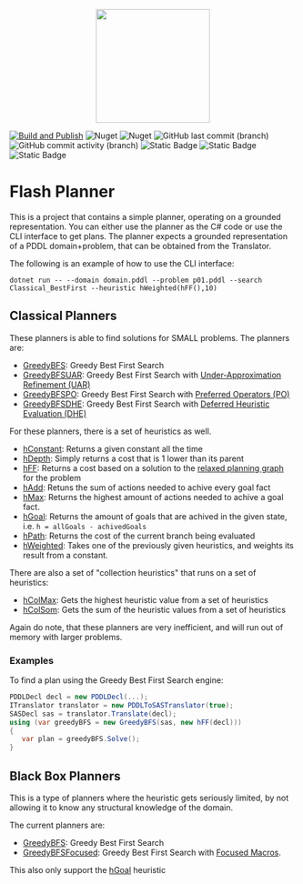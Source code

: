 
<p align="center">
    <img src="https://github.com/kris701/FlashPlanner/assets/22596587/d3f387a6-e0b5-4118-9801-c125a4e64100" width="200" height="200" />
</p>

[![Build and Publish](https://github.com/kris701/FlashPlanner/actions/workflows/dotnet-desktop.yml/badge.svg)](https://github.com/kris701/FlashPlanner/actions/workflows/dotnet-desktop.yml)
![Nuget](https://img.shields.io/nuget/v/FlashPlanner)
![Nuget](https://img.shields.io/nuget/dt/FlashPlanner)
![GitHub last commit (branch)](https://img.shields.io/github/last-commit/kris701/FlashPlanner/main)
![GitHub commit activity (branch)](https://img.shields.io/github/commit-activity/m/kris701/FlashPlanner)
![Static Badge](https://img.shields.io/badge/Platform-Windows-blue)
![Static Badge](https://img.shields.io/badge/Platform-Linux-blue)
![Static Badge](https://img.shields.io/badge/Framework-dotnet--8.0-green)

# Flash Planner

This is a project that contains a simple planner, operating on a grounded representation.
You can either use the planner as the C# code or use the CLI interface to get plans.
The planner expects a grounded representation of a PDDL domain+problem, that can be obtained from the Translator.

The following is an example of how to use the CLI interface:
```
dotnet run -- --domain domain.pddl --problem p01.pddl --search Classical_BestFirst --heuristic hWeighted(hFF(),10)
```

## Classical Planners

These planners is able to find solutions for SMALL problems.
The planners are:
* [GreedyBFS](FlashPlanner.Search/Search/Classical/GreedyBFS.cs): Greedy Best First Search
* [GreedyBFSUAR](FlashPlanner.Search/Search/Classical/GreedyBFSUAR.cs): Greedy Best First Search with [Under-Approximation Refinement (UAR)](https://ojs.aaai.org/index.php/ICAPS/article/view/13678)
* [GreedyBFSPO](FlashPlanner.Search/Search/Classical/GreedyBFSPO.cs): Greedy Best First Search with [Preferred Operators (PO)](https://ai.dmi.unibas.ch/papers/helmert-jair06.pdf)
* [GreedyBFSDHE](FlashPlanner.Search/Search/Classical/GreedyBFSDHE.cs): Greedy Best First Search with [Deferred Heuristic Evaluation (DHE)](https://ai.dmi.unibas.ch/papers/helmert-jair06.pdf)

For these planners, there is a set of heuristics as well.
* [hConstant](FlashPlanner.Search/Heuristics/hConstant.cs): Returns a given constant all the time
* [hDepth](FlashPlanner.Search/Heuristics/hDepth.cs): Simply returns a cost that is 1 lower than its parent
* [hFF](FlashPlanner.Search/Heuristics/hFF.cs): Returns a cost based on a solution to the [relaxed planning graph](https://www.youtube.com/watch?app=desktop&v=7XH60fuMlIM) for the problem
* [hAdd](FlashPlanner.Search/Heuristics/hAdd.cs): Retuns the sum of actions needed to achive every goal fact
* [hMax](FlashPlanner.Search/Heuristics/hMax.cs): Returns the highest amount of actions needed to achive a goal fact.
* [hGoal](FlashPlanner.Search/Heuristics/hGoal.cs): Returns the amount of goals that are achived in the given state, i.e. `h = allGoals - achivedGoals`
* [hPath](FlashPlanner.Search/Heuristics/hPath.cs): Returns the cost of the current branch being evaluated
* [hWeighted](FlashPlanner.Search/Heuristics/hWeighted.cs): Takes one of the previously given heuristics, and weights its result from a constant.

There are also a set of "collection heuristics" that runs on a set of heuristics:
* [hColMax](FlashPlanner.Search/HeuristicsCollections/hColMax.cs): Gets the highest heuristic value from a set of heuristics
* [hColSom](FlashPlanner.Search/HeuristicsCollections/hColSum.cs): Gets the sum of the heuristic values from a set of heuristics

Again do note, that these planners are very inefficient, and will run out of memory with larger problems.

### Examples
To find a plan using the Greedy Best First Search engine:
```csharp
PDDLDecl decl = new PDDLDecl(...);
ITranslator translator = new PDDLToSASTranslator(true);
SASDecl sas = translator.Translate(decl);
using (var greedyBFS = new GreedyBFS(sas, new hFF(decl)))
{
   var plan = greedyBFS.Solve();
}
```

## Black Box Planners
This is a type of planners where the heuristic gets seriously limited, by not allowing it to know any structural knowledge of the domain.

The current planners are:
* [GreedyBFS](FlashPlanner.Search/Search/BlackBox/GreedyBFS.cs): Greedy Best First Search
* [GreedyBFSFocused](FlashPlanner.Search/Search/BlackBox/GreedyBFSFocused.cs): Greedy Best First Search with [Focused Macros](https://arxiv.org/abs/2004.13242). 

This also only support the [hGoal](FlashPlanner.Search/Heuristics/hGoal.cs) heuristic